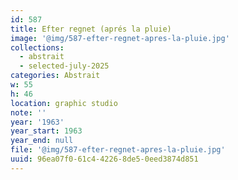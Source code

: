 ```yaml
---
id: 587
title: Efter regnet (aprés la pluie)
image: '@img/587-efter-regnet-apres-la-pluie.jpg'
collections:
  - abstrait
  - selected-july-2025
categories: Abstrait
w: 55
h: 46
location: graphic studio
note: ''
year: '1963'
year_start: 1963
year_end: null
file: '@img/587-efter-regnet-apres-la-pluie.jpg'
uuid: 96ea07f0-61c4-4226-8de5-0eed3874d851
---
```


